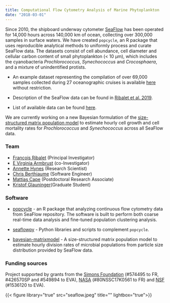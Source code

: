 ```yaml
---
title: Computational Flow Cytometry Analysis of Marine Phytoplankton
date: "2018-03-01"
---
```

Since 2010, the shipboard underway cytometer [SeaFlow](https://doi.org/10.4319/lom.2011.9.466) has been operated for 14,000 hours across 140,000 km of ocean, collecting over 300,000 samples in surface waters. We have created ```popcycle```, an R package that uses reproducible analytical methods to uniformly process and curate SeaFlow data. The datasets consist of cell abundance, cell diameter and cellular carbon content of small phytoplankton (< 10 μm), which includes the cyanobacteria <i>Prochlorococcus</i>, <i>Synechococcus</i> and <i>Crocosphaera</i>, and a mixture of unindentified protists.

* An example dataset representing the compilation of over 69,000 samples collected during 27 oceanographic cruises is available [here](http://doi.org/10.5281/zenodo.2678021) without restriction.

* Description of the SeaFlow data can be found in [Ribalet et al. 2019](https://doi.org/10.1038/s41597-019-0292-2).

* List of available data can be found [here](https://docs.google.com/spreadsheets/d/e/2PACX-1vT76VR2_VAulc6caxklUqOTOj_7EEnNJiFlHqaD1fC7Pc_zqw5i7wwcQUcDa8dtALZXoVHt2t0mdPS5/pubhtml).

We are currently working on a new Bayesian formulation of the [size-structured matrix population model](https://github.com/fribalet/Bayesian-matrixmodel) to estimate hourly cell growth and cell mortality rates for <i>Prochlorococcus</i> and <i>Synechococcus</i> across all SeaFlow data.

### Team
- [François Ribalet](https://francoisribalet.netlify.com) (Principal Investigator)
- [E Virginia Armbrust](https://armbrustlab.ocean.washington.edu/people/armbrust/) (co-Investigator)
- [Annette Hynes](https://armbrustlab.ocean.washington.edu/people/hynes/) (Research Scientist)
- [Chris Berthiaume](https://armbrustlab.ocean.washington.edu/people/beethiaume/) (Software Engineer)
- [Mattias Cape](https://armbrustlab.ocean.washington.edu/people/cape/) (Postdoctoral Research Associate)
- [Kristof Glauninger](https://www.stat.washington.edu/person/kristof-glauninger)(Graduate Student)

### Software
* [popcycle](https://github.com/armbrustlab/popcycle) - an R package that analyzing continuous flow cytometry data from SeaFlow repository. The software is built to perform both coarse real-time data analysis and fine-tuned population clustering analysis.

* [seaflowpy](https://github.com/armbrustlab/seaflowpy) - Python libraries and scripts to complement ```popcycle```.

* [bayesian-matrixmodel](https://github.com/fribalet/Bayesian-matrixmodel) - A size-structured matrix population model to estimate hourly division rates of microbial populations from particle size distribution provided by SeaFlow data.

### Funding sources
Project supported by grants from the [Simons Foundation](https://www.simonsfoundation.org/life-sciences/microbial-oceanography/)
(#574495 to FR, #426570SP and #549894 to EVA), [NASA](https://www.nasa.gov) (#80NSSC17K0561 to FR) and [NSF](https://www.nsf.gov) (#1536120 to EVA).

{{< figure library="true" src="seaflow.jpeg" title="" lightbox="true">}}
